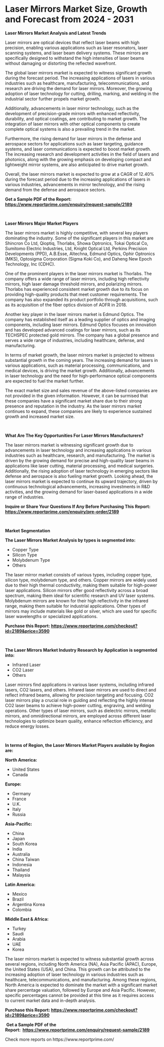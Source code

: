 <p><h1>Laser Mirrors Market Size, Growth and Forecast from 2024 - 2031</h1></p><p><strong>Laser Mirrors Market Analysis and Latest Trends</strong></p>
<p><p>Laser mirrors are optical devices that reflect laser beams with high precision, enabling various applications such as laser resonators, laser scanning systems, and laser beam delivery systems. These mirrors are specifically designed to withstand the high intensities of laser beams without damaging or distorting the reflected wavefront.</p><p>The global laser mirrors market is expected to witness significant growth during the forecast period. The increasing applications of lasers in various industries such as healthcare, manufacturing, telecommunications, and research are driving the demand for laser mirrors. Moreover, the growing adoption of laser technology for cutting, drilling, marking, and welding in the industrial sector further propels market growth.</p><p>Additionally, advancements in laser mirror technology, such as the development of precision-grade mirrors with enhanced reflectivity, durability, and optical coatings, are contributing to market growth. The integration of laser mirrors with other optical components to create complete optical systems is also a prevailing trend in the market.</p><p>Furthermore, the rising demand for laser mirrors in the defense and aerospace sectors for applications such as laser targeting, guidance systems, and laser communications is expected to boost market growth. The increasing research and development activities in the field of lasers and photonics, along with the growing emphasis on developing compact and lightweight mirror systems, are also anticipated to drive market growth.</p><p>Overall, the laser mirrors market is expected to grow at a CAGR of 12.40% during the forecast period due to the increasing applications of lasers in various industries, advancements in mirror technology, and the rising demand from the defense and aerospace sectors.</p></p>
<p><strong>Get a Sample PDF of the Report:&nbsp; <a href="https://www.reportprime.com/enquiry/request-sample/2189">https://www.reportprime.com/enquiry/request-sample/2189</a></strong></p>
<p>&nbsp;</p>
<p><strong>Laser Mirrors Major Market Players</strong></p>
<p><p>The laser mirrors market is highly competitive, with several key players dominating the industry. Some of the significant players in this market are Shincron Co Ltd, Qioptiq, Thorlabs, Showa Optronics, Tokai Optical Co, Sumitomo Electric Industries, Ltd, Knight Optical Ltd, Perkins Precision Developments (PPD), A.B.Esse, Altechna, Edmund Optics, Ophir Optronics (MKS), Optosigma Corporation (Sigma Koki Co), and Daheng New Epoch Technology, Inc (CDHC).</p><p>One of the prominent players in the laser mirrors market is Thorlabs. The company offers a wide range of laser mirrors, including high reflectivity mirrors, high laser damage threshold mirrors, and polarizing mirrors. Thorlabs has experienced consistent market growth due to its focus on providing high-quality products that meet customer requirements. The company has also expanded its product portfolio through acquisitions, such as its acquisition of the fiber optics division of AOFR in 2018.</p><p>Another key player in the laser mirrors market is Edmund Optics. The company has established itself as a leading supplier of optics and imaging components, including laser mirrors. Edmund Optics focuses on innovation and has developed advanced coatings for laser mirrors, such as its TECHSPEC protected gold mirrors. The company has a global presence and serves a wide range of industries, including healthcare, defense, and manufacturing.</p><p>In terms of market growth, the laser mirrors market is projected to witness substantial growth in the coming years. The increasing demand for lasers in various applications, such as material processing, communications, and medical devices, is driving the market growth. Additionally, advancements in laser technology and the need for high-performance optical components are expected to fuel the market further.</p><p>The exact market size and sales revenue of the above-listed companies are not provided in the given information. However, it can be surmised that these companies have a significant market share due to their strong presence and reputation in the industry. As the laser mirrors market continues to expand, these companies are likely to experience sustained growth and increased market size.</p></p>
<p>&nbsp;</p>
<p><strong>What Are The Key Opportunities For Laser Mirrors Manufacturers?</strong></p>
<p><p>The laser mirrors market is witnessing significant growth due to advancements in laser technology and increasing applications in various industries such as healthcare, research, and manufacturing. The market is driven by the growing demand for precise and high-quality laser beams in applications like laser cutting, material processing, and medical surgeries. Additionally, the rising adoption of laser technology in emerging sectors like defense and aerospace is also fueling market growth. Looking ahead, the laser mirrors market is expected to continue its upward trajectory, driven by continuous technological advancements, increasing investments in R&D activities, and the growing demand for laser-based applications in a wide range of industries.</p></p>
<p><strong>Inquire or Share Your Questions If Any Before Purchasing This Report: <a href="https://www.reportprime.com/enquiry/pre-order/2189">https://www.reportprime.com/enquiry/pre-order/2189</a></strong></p>
<p>&nbsp;</p>
<p><strong>Market Segmentation</strong></p>
<p><strong>The Laser Mirrors Market Analysis by types is segmented into:</strong></p>
<p><ul><li>Copper Type</li><li>Silicon Type</li><li>Molybdenum Type</li><li>Others</li></ul></p>
<p><p>The laser mirror market consists of various types, including copper type, silicon type, molybdenum type, and others. Copper mirrors are widely used due to their high thermal conductivity, making them suitable for high-power laser applications. Silicon mirrors offer good reflectivity across a broad spectrum, making them ideal for scientific research and UV laser systems. Molybdenum mirrors are known for their high reflectivity in the infrared range, making them suitable for industrial applications. Other types of mirrors may include materials like gold or silver, which are used for specific laser wavelengths or specialized applications.</p></p>
<p><strong>Purchase this Report:&nbsp;<a href="https://www.reportprime.com/checkout?id=2189&price=3590">https://www.reportprime.com/checkout?id=2189&price=3590</a></strong></p>
<p>&nbsp;</p>
<p><strong>The Laser Mirrors Market Industry Research by Application is segmented into:</strong></p>
<p><ul><li>Infrared Laser</li><li>CO2 Laser</li><li>Others</li></ul></p>
<p><p>Laser mirrors find applications in various laser systems, including infrared lasers, CO2 lasers, and others. Infrared laser mirrors are used to direct and reflect infrared beams, allowing for precision targeting and focusing. CO2 laser mirrors play a crucial role in guiding and reflecting the highly intense CO2 laser beams to achieve high-power cutting, engraving, and welding operations. Other types of laser mirrors, such as dielectric mirrors, metallic mirrors, and omnidirectional mirrors, are employed across different laser technologies to optimize beam quality, enhance reflection efficiency, and reduce energy losses.</p></p>
<p>&nbsp;</p>
<p><strong>In terms of Region, the Laser Mirrors Market Players available by Region are:</strong></p>
<p>
    <p> <strong> North America: </strong>
        <ul>
            <li>United States</li>
            <li>Canada</li>
        </ul>
        </p> 
    <p> <strong> Europe: </strong>
        <ul>
            <li>Germany</li>
            <li>France</li>
            <li>U.K.</li>
            <li>Italy</li>
            <li>Russia</li>
        </ul>
        </p> 
    <p> <strong> Asia-Pacific: </strong>
        <ul>
            <li>China</li>
            <li>Japan</li>
            <li>South Korea</li>
            <li>India</li>
            <li>Australia</li>
            <li>China Taiwan</li>
            <li>Indonesia</li>
            <li>Thailand</li>
            <li>Malaysia</li>
        </ul>
        </p> 
    <p> <strong> Latin America: </strong>
        <ul>
            <li>Mexico</li>
            <li>Brazil</li>
            <li>Argentina Korea</li>
            <li>Colombia</li>
        </ul>
        </p> 
    <p> <strong> Middle East & Africa: </strong>
        <ul>
            <li>Turkey</li>
            <li>Saudi</li>
            <li>Arabia</li>
            <li>UAE</li>
            <li>Korea</li>
        </ul>
    </p>
    </p>
<p><p>The laser mirrors market is expected to witness substantial growth across several regions, including North America (NA), Asia Pacific (APAC), Europe, the United States (USA), and China. This growth can be attributed to the increasing adoption of laser technology in various industries such as healthcare, telecommunications, and manufacturing. Among these regions, North America is expected to dominate the market with a significant market share percentage valuation, followed by Europe and Asia Pacific. However, specific percentages cannot be provided at this time as it requires access to current market data and in-depth analysis.</p></p>
<p><strong>Purchase this Report: <a href="https://www.reportprime.com/checkout?id=2189&price=3590">https://www.reportprime.com/checkout?id=2189&price=3590</a></strong></p>
<p>&nbsp;<strong>Get a Sample PDF of the Report:&nbsp;&nbsp;<a href="https://www.reportprime.com/enquiry/request-sample/2189">https://www.reportprime.com/enquiry/request-sample/2189</a></strong></p>
<p><strong></strong></p>
<p>Check more reports on https://www.reportprime.com/</p>
